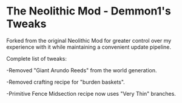 # The Neolithic Mod - Demmon1's Tweaks

Forked from the original Neolithic Mod for greater control over my experience with it while maintaining a convenient update pipeline.

Complete list of tweaks:

-Removed "Giant Arundo Reeds" from the world generation.

-Removed crafting recipe for "burden baskets".

-Primitive Fence Midsection recipe now uses "Very Thin" branches.
